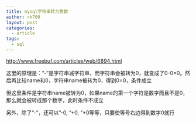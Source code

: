 ```yaml
---
title: mysql字符串转为整数
author: rk700
layout: post
categories:
  - article
tags:
  - sql
---
```

<http://www.freebuf.com/articles/web/6894.html>

这里的原理是：&#8221;-&#8221;是字符串减字符串，而字符串会被转为0，就变成了0-0=0。然后再比较name和0，字符串name被转为0，得到0=0，条件成立

但这里条件是字符串name被转为0，如果name的第一个字符是数字而且不是0，那么就会被转成那个数字，此时条件不成立

另外，除了&#8221;-&#8221;，还可以&#8221;-0, &#8221;+0, &#8221;*0等等，只要使等号右边得到数字0就行